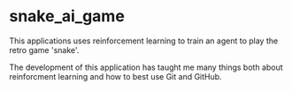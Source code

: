 # snake_ai_game
This applications uses reinforcement learning to train an agent to play the retro game 'snake'.

The development of this application has taught me many things both about reinforcment learning and how to best use Git and GitHub.

